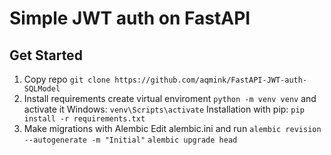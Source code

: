 # Simple JWT auth on FastAPI

## Get Started
1) Copy repo
```git clone https://github.com/aqmink/FastAPI-JWT-auth-SQLModel```
2) Install requirements
create virtual enviroment
```python -m venv venv```
and activate it
Windows:
```venv\Scripts\activate```
Installation with pip:
```pip install -r requirements.txt```
3) Make migrations with Alembic
Edit alembic.ini and run
```alembic revision --autogenerate -m "Initial"```
```alembic upgrade head```